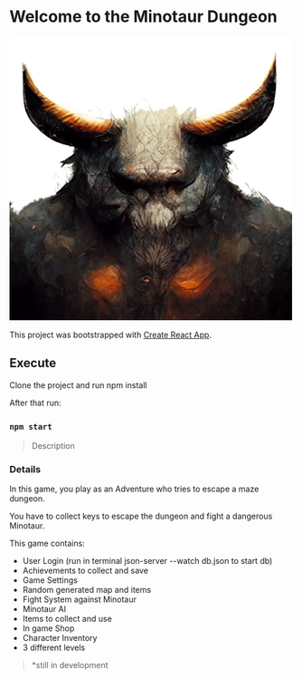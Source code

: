 # Welcome to the Minotaur Dungeon

![banner](./src//pics//menuPics/banner.png)


This project was bootstrapped with [Create React App](https://github.com/facebook/create-react-app).

## Execute

Clone the project and run npm install

After that run:

### `npm start`

> Description

### Details

In this game, you play as an Adventure who tries to escape a maze dungeon. 

You have to collect keys to escape the dungeon and fight a dangerous Minotaur.

This game contains:

- User Login (run in terminal json-server --watch db.json to start db)
- Achievements to collect and save
- Game Settings
- Random generated map and items
- Fight System against Minotaur
- Minotaur AI
- Items to collect and use
- In game Shop
- Character Inventory
- 3 different levels

> *still in development